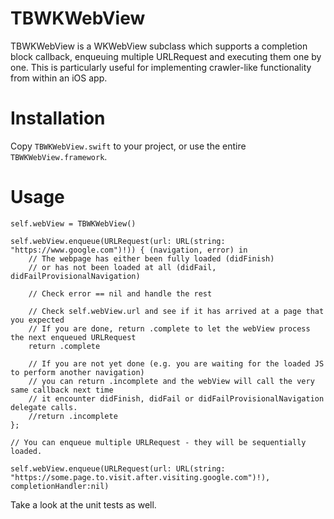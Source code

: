 # TBWKWebView
TBWKWebView is a WKWebView subclass which supports a completion block callback, enqueuing multiple URLRequest and executing them one by one. This is particularly useful for implementing crawler-like functionality from within an iOS app.

# Installation
Copy `TBWKWebView.swift` to your project, or use the entire `TBWKWebView.framework`.

# Usage
```
self.webView = TBWKWebView()

self.webView.enqueue(URLRequest(url: URL(string: "https://www.google.com")!)) { (navigation, error) in
    // The webpage has either been fully loaded (didFinish)
    // or has not been loaded at all (didFail, didFailProvisionalNavigation)

    // Check error == nil and handle the rest
    
    // Check self.webView.url and see if it has arrived at a page that you expected
    // If you are done, return .complete to let the webView process the next enqueued URLRequest
    return .complete

    // If you are not yet done (e.g. you are waiting for the loaded JS to perform another navigation)
    // you can return .incomplete and the webView will call the very same callback next time
    // it encounter didFinish, didFail or didFailProvisionalNavigation delegate calls.
    //return .incomplete
};

// You can enqueue multiple URLRequest - they will be sequentially loaded.

self.webView.enqueue(URLRequest(url: URL(string: "https://some.page.to.visit.after.visiting.google.com")!), completionHandler:nil) 
```
Take a look at the unit tests as well.
